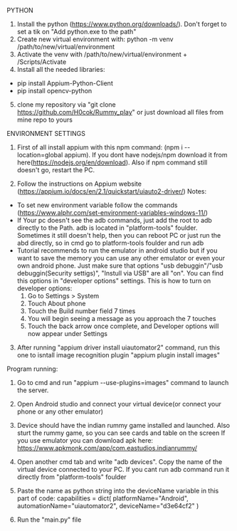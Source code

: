 PYTHON
1. Install the python (https://www.python.org/downloads/). Don't forget to set a tik on "Add python.exe to the path"
2. Create new virtual environment with: python -m venv /path/to/new/virtual/environment
3. Activate the venv with /path/to/new/virtual/environment + /Scripts/Activate
4. Install all the needed libraries:
- pip install Appium-Python-Client
- pip install opencv-python
5. clone my repository via "git clone https://github.com/H0cok/Rummy_play"
or just download all files from mine repo to yours






ENVIRONMENT SETTINGS
1. First of all install appium with this npm command: (npm i --location=global appium). If you dont have nodejs/npm download it from here(https://nodejs.org/en/download). Also if npm command still doesn't go, restart the PC.

2. Follow the instructions on Appium website (https://appium.io/docs/en/2.1/quickstart/uiauto2-driver/)
Notes:
- To set new environment variable follow the commands (https://www.alphr.com/set-environment-variables-windows-11/)
- If Your pc doesn't see the adb commands, just add the root to adb directly to the Path. adb is located in "platform-tools" foulder. Sometimes it still doesn't help, then you can reboot PC or just run the abd directly, so in cmd go to platform-tools foulder and run adb 
- Tutorial recommends to run the emulator in android studio but if you want to save the memory you can use any other emulator or even your own android phone. Just make sure that options "usb debuggin"/"usb debuggin(Security settigs)", "Instull via USB"
 are all "on". You can find this options in "developer options" settings. This is how to turn on developer options:
    1. Go to Settings > System
    2. Touch About phone
    3. Touch the Build number field 7 times
    4. You will begin seeing a message as you approach the 7 touches
    5. Touch the back arrow once complete, and Developer options will now appear under Settings
3. After running "appium driver install uiautomator2" command, run this one to isntall image recognition plugin  "appium plugin install images"




Program running:
1. Go to cmd and run "appium --use-plugins=images" command to launch the server.

2. Open Android studio and connect your virtual device(or connect your phone or any other emulator)

3. Device should have the indian rummy game installed and launched. Also sturt the rummy game, so you can see cards and table on the screen
If you use emulator you can download apk here: https://www.apkmonk.com/app/com.eastudios.indianrummy/ 

4. Open another cmd tab and write "adb devices". Copy the name of the virtual device connected to your PC. If you cant run adb command run it directly from "platform-tools" foulder

5. Paste the name as python string into the deviceName variable in this part of code:
capabilities = dict(
    platformName="Android",
    automationName="uiautomator2",
    deviceName="d3e64cf2"
)



6. Run the  "main.py" file

